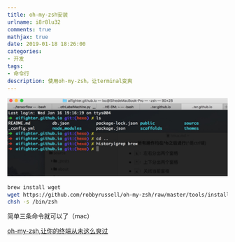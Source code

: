 ```yaml
---
title: oh-my-zsh安装
urlname: i8r8lu32
comments: true
mathjax: true
date: 2019-01-18 18:26:00
categories:
- 开发
tags:
- 命令行
description: 使用oh-my-zsh，让terminal变爽
---
```


![oh-my-zsh](/images/oh-my-zsh.jpg)

```bash
brew install wget
wget https://github.com/robbyrussell/oh-my-zsh/raw/master/tools/install.sh -O - | sh
chsh -s /bin/zsh
```

简单三条命令就可以了（mac）



[oh-my-zsh,让你的终端从未这么爽过](https://www.jianshu.com/p/d194d29e488c)